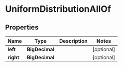 

# UniformDistributionAllOf


## Properties

Name | Type | Description | Notes
------------ | ------------- | ------------- | -------------
**left** | **BigDecimal** |  |  [optional]
**right** | **BigDecimal** |  |  [optional]



